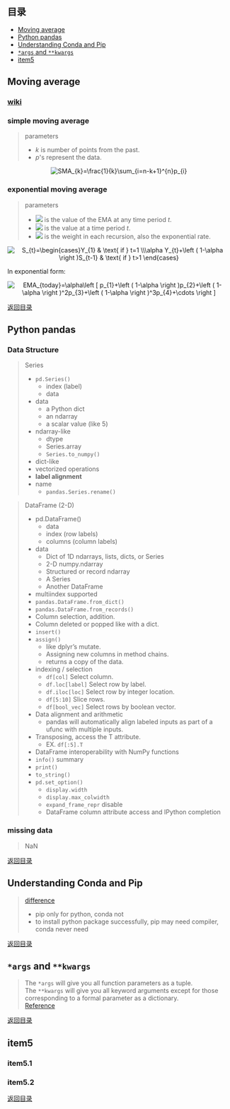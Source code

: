 ## <span id="jump0">目录<span>
  
  * [Moving average](#jump1)
  * [Python pandas](#jump2)
  * [Understanding Conda and Pip](#jump3)
  * [`*args` and `**kwargs`](#jump4)
  * [item5](#jump5)

## <span id="jump1">Moving average<span>

  ### [wiki](https://en.wikipedia.org/wiki/Moving_average)
  ### simple moving average
  > parameters
  > + *k* is number of points from the past.
  > + *p*'s represent the data.

<p align="center">
  <img src="https://latex.codecogs.com/svg.image?SMA_{k}=\frac{1}{k}\sum_{i=n-k&plus;1}^{n}p_{i}" title="SMA_{k}=\frac{1}{k}\sum_{i=n-k+1}^{n}p_{i}" />
<p>
  
  ### exponential moving average
  > parameters
  > + ![](https://latex.codecogs.com/svg.image?S_{t})  is the value of the EMA at any time period *t*.
  > + ![](https://latex.codecogs.com/svg.image?Y_{t})  is the value at a time period *t*.
  > + ![](https://latex.codecogs.com/svg.image?1-\alpha) is the weight in each recursion, also the exponential rate.

<p align="center">
  <img src="https://latex.codecogs.com/svg.image?S_{t}=\begin{cases}Y_{1}&space;&&space;\text{&space;if&space;}&space;t=1&space;\\\alpha&space;Y_{t}&plus;\left&space;(&space;1-\alpha&space;\right&space;)S_{t-1}&space;&&space;\text{&space;if&space;}&space;t>1&space;\end{cases}" title="S_{t}=\begin{cases}Y_{1} & \text{ if } t=1 \\\alpha Y_{t}+\left ( 1-\alpha \right )S_{t-1} & \text{ if } t>1 \end{cases}" />
<p>
  
  In exponential form:
<p align="center">
  <img src="https://latex.codecogs.com/svg.image?EMA_{today}=\alpha\left&space;[&space;p_{1}&plus;\left&space;(&space;1-\alpha&space;\right&space;)p_{2}&plus;\left&space;(&space;1-\alpha&space;\right&space;)^2p_{3}&plus;\left&space;(&space;1-\alpha&space;\right&space;)^3p_{4}&plus;\cdots&space;&space;\right&space;]" title="EMA_{today}=\alpha\left [ p_{1}+\left ( 1-\alpha \right )p_{2}+\left ( 1-\alpha \right )^2p_{3}+\left ( 1-\alpha \right )^3p_{4}+\cdots \right ]" />
<p>
  
[返回目录](#jump0)


## <span id="jump2">Python pandas<span>
  
  ### Data Structure
  > Series
  > + `pd.Series()`
  >   + index (label)
  >   + data
  > + data
  >   + a Python dict
  >   + an ndarray
  >   + a scalar value (like 5)
  > + ndarray-like
  >   + dtype
  >   + Series.array
  >   + `Series.to_numpy()`
  > + dict-like
  > + vectorized operations
  > + **label alignment**
  > + name
  >   + `pandas.Series.rename()`

  > DataFrame (2-D)
  > + pd.DataFrame()
  >   + data
  >   + index (row labels)
  >   + columns (column labels)
  > + data
  >   + Dict of 1D ndarrays, lists, dicts, or Series
  >   + 2-D numpy.ndarray
  >   + Structured or record ndarray
  >   + A Series
  >   + Another DataFrame
  > + multiindex supported
  > + `pandas.DataFrame.from_dict()`
  > + `pandas.DataFrame.from_records()`
  > + Column selection, addition.
  > + Column deleted or popped like with a dict.
  > + `insert()`
  > + `assign()`
  >   + like dplyr’s mutate.
  >   + Assigning new columns in method chains.
  >   + returns a copy of the data.
  > + indexing / selection
  >   + `df[col]` Select column.
  >   + `df.loc[label]` Select row by label.
  >   + `df.iloc[loc]` Select row by integer location.
  >   + `df[5:10]` Slice rows.
  >   + `df[bool_vec]` Select rows by boolean vector.
  > + Data alignment and arithmetic
  >   + pandas will automatically align labeled inputs as part of a ufunc with multiple inputs.
  > + Transposing, access the T attribute.
  >   + EX. `df[:5].T`
  > + DataFrame interoperability with NumPy functions
  > + `info()` summary
  > + `print()` 
  > + `to_string()`
  > + `pd.set_option()`
  >   + `display.width`
  >   + `display.max_colwidth`
  >   + `expand_frame_repr` disable
  >   + DataFrame column attribute access and IPython completion
 
  ### missing data
  > NaN
  
 
[返回目录](#jump0)

## <span id="jump3">Understanding Conda and Pip<span>
  
  > [difference](https://www.anaconda.com/blog/understanding-conda-and-pip)
  > + pip only for python, conda not
  > + to install python package successfully, pip may need compiler, conda never need
 

[返回目录](#jump0)

## <span id="jump4">`*args` and `**kwargs`<span>
  
  > The `*args` will give you all function parameters as a tuple.  
  > The `**kwargs` will give you all keyword arguments except for those corresponding to a formal parameter as a dictionary.  
  > [Reference](https://stackoverflow.com/questions/36901/what-does-double-star-asterisk-and-star-asterisk-do-for-parameters)

[返回目录](#jump0)


## <span id="jump5">item5<span>
  
  ### item5.1
 
  ### item5.2
  
[返回目录](#jump0)

